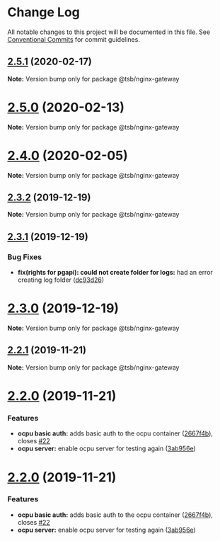 # Change Log

All notable changes to this project will be documented in this file.
See [Conventional Commits](https://conventionalcommits.org) for commit guidelines.

## [2.5.1](https://github.com/technologiestiftung/flusshygiene-nginx-gateway/compare/v2.5.0...v2.5.1) (2020-02-17)

**Note:** Version bump only for package @tsb/nginx-gateway





# [2.5.0](https://github.com/technologiestiftung/flusshygiene-nginx-gateway/compare/v2.4.0...v2.5.0) (2020-02-13)

**Note:** Version bump only for package @tsb/nginx-gateway





# [2.4.0](https://github.com/technologiestiftung/flusshygiene-nginx-gateway/compare/v2.3.2...v2.4.0) (2020-02-05)

**Note:** Version bump only for package @tsb/nginx-gateway





## [2.3.2](https://github.com/technologiestiftung/flusshygiene-nginx-gateway/compare/v2.3.1...v2.3.2) (2019-12-19)

**Note:** Version bump only for package @tsb/nginx-gateway





## [2.3.1](https://github.com/technologiestiftung/flusshygiene-nginx-gateway/compare/v2.3.0...v2.3.1) (2019-12-19)


### Bug Fixes

* **fix(rights for pgapi): could not create folder for logs:** had an error creating log folder ([dc93d26](https://github.com/technologiestiftung/flusshygiene-nginx-gateway/commit/dc93d26cfff31fb36329cfd9ff4dc5565e304450))





# [2.3.0](https://github.com/technologiestiftung/flusshygiene-nginx-gateway/compare/v2.2.1...v2.3.0) (2019-12-19)

**Note:** Version bump only for package @tsb/nginx-gateway





## [2.2.1](https://github.com/technologiestiftung/flusshygiene-nginx-gateway/compare/v2.2.0...v2.2.1) (2019-11-21)

**Note:** Version bump only for package @tsb/nginx-gateway





# [2.2.0](https://github.com/technologiestiftung/flusshygiene-nginx-gateway/compare/v2.1.1...v2.2.0) (2019-11-21)


### Features

* **ocpu basic auth:** adds basic auth to the ocpu container ([2667f4b](https://github.com/technologiestiftung/flusshygiene-nginx-gateway/commit/2667f4bb55a15e0fb77ec05b6027367c2c6ab0a6)), closes [#22](https://github.com/technologiestiftung/flusshygiene-nginx-gateway/issues/22)
* **ocpu server:** enable ocpu server for testing again ([3ab956e](https://github.com/technologiestiftung/flusshygiene-nginx-gateway/commit/3ab956ec069d514ca61a79bf8b0ac7736bba68b8))





# [2.2.0](https://github.com/technologiestiftung/flusshygiene-nginx-gateway/compare/v2.1.1...v2.2.0) (2019-11-21)


### Features

* **ocpu basic auth:** adds basic auth to the ocpu container ([2667f4b](https://github.com/technologiestiftung/flusshygiene-nginx-gateway/commit/2667f4bb55a15e0fb77ec05b6027367c2c6ab0a6)), closes [#22](https://github.com/technologiestiftung/flusshygiene-nginx-gateway/issues/22)
* **ocpu server:** enable ocpu server for testing again ([3ab956e](https://github.com/technologiestiftung/flusshygiene-nginx-gateway/commit/3ab956ec069d514ca61a79bf8b0ac7736bba68b8))
